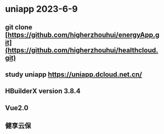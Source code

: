 # uniapp 2023-6-9

## git clone [https://github.com/higherzhouhui/energyApp.git](https://github.com/higherzhouhui/healthcloud.git)

## study uniapp https://uniapp.dcloud.net.cn/
## HBuilderX version 3.8.4

## Vue2.0

## 健享云保
